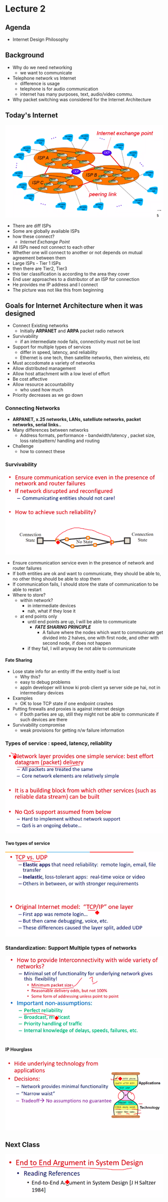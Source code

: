 # Lecture 2

## Agenda

- Internet Design Philosophy

## Background

- Why do we need networking
  - we want to communicate
- Telephone network vs Internet
  - difference is usage
  - telephone is for audio communication
  - internet has many purposes, text, audio/video commu.
- Why packet switching was considered for the Internet Architecture

## Today's Internet

![int](internet.png)

- There are diff ISPs
- Some are globally available ISPs
- how these connect?
  - *Internet Exchange Point*
- All ISPs need not connect to each other
- Whether one will connect to another or not depends on mutual agreement between them
- Large ISPs - Tier 1 ISPs
- then there are Tier2, Tier3
- this tier classification is according to the area they cover
- End user approaches to a distributor of an ISP for connection
- He provides me IP address and I connect
- The picture was not like this from beginning

## Goals for Internet Architecture when it was designed

- Connect Existing networks
  - Initially **ARPANET** and **ARPA** packet radio network
- Survivability
  - if an intermediate node fails, connectivity must not be lost
- Support for multiple types of services
  - differ in speed, latency, and reliability
  - Ethernet is one tech, then satellite networks, then wireless, etc
- Must accodomate a variety of networks
- Allow distributed management
- Allow host attachment with a low level of effort
- Be cost affective
- Allow resource accountability
  - who used how much
- Priority decreases as we go down

### Connecting Networks

- **ARPANET, x.25 networks, LANs, satelliute networks, packet networks, serial links..**
- Many differences between networks
  - Address formats, performance - bandwidth/latency , packet size, loss rate/pattern/ handling and routing
- Challenge
  - how to connect these

### Survivability

![g1](g1.png)

- Ensure communication service even in the presence of network and router failures
- If both entities are ok and want to communicate, they should be able to, no other thing should be able to stop them
- If communication fails, I should store the state of communication to be able to restart
- Where to store?
  - within network?
    - in intermediate devices
    - nah, what if they lose it
  - at end points only
    - until end points are up, I will be able to communicate
      - ***FATE SHARING PRINCIPLE***
        - A failure where the nodes which want to communicate get divided into 2 halves, one with first node, and other with second node, if does not happen
    - if they fail, I will anyway be not able to communicate

#### Fate Sharing

- Lose state info for an entity iff the entity itself is lost
  - Why this?
  - easy to debug problems
  - appln developer will know ki prob client ya server side pe hai, not in intermediary devices
- Examples
  - OK to lose TCP state if one endpoint crashes
- Putting firewalls and proxies is against internet design
  - if both parties are up, still they might not be able to communicate if such devices are there
- Survivability compromise
  - weak provisions for getting n/w failure information

### Types of service : speed, latency, reliablity

![g3](g3.png)

#### Two types of service

![2services](2service.png)

### Standardization: Support Multiple types of networks

![g4](g4.png)

#### IP Hourglass

![hourglass](hourglass.png)

## Next Class

![next](next.png)
